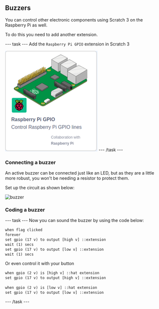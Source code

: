## Buzzers

You can control other electronic components using Scratch 3 on the Raspberry Pi as well.

To do this you need to add another extension.

--- task ---
Add the `Raspberry Pi GPIO` extension in Scratch 3

![rpi-gpio.png](images/rpi-gpio.png)
--- /task ---

### Connecting a buzzer

An active buzzer can be connected just like an LED, but as they are a little more robust, you won't be needing a resistor to protect them.

Set up the circuit as shown below:

![buzzer](images/buzzer-circuit.png)

### Coding a buzzer
--- task ---
Now you can sound the buzzer by using the code below:

```blocks3
when flag clicked
forever
set gpio (17 v) to output [high v] ::extension
wait (1) secs
set gpio (17 v) to output [low v] ::extension
wait (1) secs
```

Or even control it with your button

```blocks3
when gpio (2 v) is [high v] ::hat extension
set gpio (17 v) to output [high v] ::extension

when gpio (2 v) is [low v] ::hat extension
set gpio (17 v) to output [low v] ::extension
```
--- /task ---
